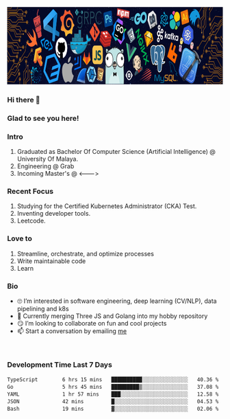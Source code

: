 <img height="180rem" width="100%" src="https://github.com/ziqinyeow/ziqinyeow/blob/main/header.png?raw=true" />

### Hi there 👋 
<!-- ![visitors](https://visitor-badge.glitch.me/badge?page_id=page.id) -->

### Glad to see you here! 

### Intro

1. Graduated as Bachelor Of Computer Science (Artificial Intelligence) @ University Of Malaya.
2. Engineering @ Grab
3. Incoming Master's @ <--->

### Recent Focus

1. Studying for the Certified Kubernetes Administrator (CKA) Test.
2. Inventing developer tools.
3. Leetcode.

### Love to

1. Streamline, orchestrate, and optimize processes
2. Write maintainable code
3. Learn

### Bio

<ul>
<li> 🙄 I’m interested in software engineering, deep learning (CV/NLP), data pipelining and k8s </li>
<li> 🏁 Currently merging Three JS and Golang into my hobby repository</li>
<li> 😏 I’m looking to collaborate on fun and cool projects </li>
<li> 📫 Start a conversation by emailing <a href="mailto:ziqinyeow@gmail.com">me</a> </li>
</ul>
<br>

### Development Time Last 7 Days
<!--START_SECTION:waka-->

```txt
TypeScript        6 hrs 15 mins   ██████████░░░░░░░░░░░░░░░   40.36 %
Go                5 hrs 45 mins   █████████▒░░░░░░░░░░░░░░░   37.08 %
YAML              1 hr 57 mins    ███░░░░░░░░░░░░░░░░░░░░░░   12.58 %
JSON              42 mins         █░░░░░░░░░░░░░░░░░░░░░░░░   04.53 %
Bash              19 mins         ▓░░░░░░░░░░░░░░░░░░░░░░░░   02.06 %
```

<!--END_SECTION:waka-->
